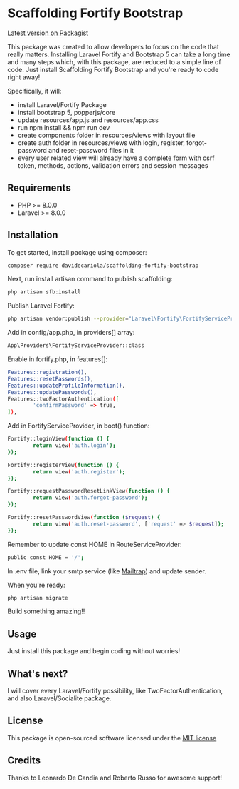 # Scaffolding Fortify Bootstrap

[Latest version on Packagist](https://packagist.org/packages/davidecariola/scaffolding-fortify-bootstrap)

This package was created to allow developers to focus on the code that really matters.
Installing Laravel Fortify and Bootstrap 5 can take a long time and many steps which, with this package, are reduced to a simple line of code.
Just install Scaffolding Fortify Bootstrap and you're ready to code right away!


Specifically, it will:
* install Laravel/Fortify Package
* install bootstrap 5, popperjs/core
* update resources/app.js and resources/app.css 
* run npm install && npm run dev
* create components folder in resources/views with layout file
* create auth folder in resources/views with login, register, forgot-password and reset-password files in it
* every user related view will already have a complete form with csrf token, methods, actions, validation errors and session messages


## Requirements
* PHP >= 8.0.0
* Laravel >= 8.0.0


## Installation

To get started, install package using composer:
```bash
composer require davidecariola/scaffolding-fortify-bootstrap
```

Next, run install artisan command to publish scaffolding:
```bash
php artisan sfb:install
```

Publish Laravel Fortify:
```bash
php artisan vendor:publish --provider="Laravel\Fortify\FortifyServiceProvider"
```

Add in config/app.php, in providers[] array:
```bash
App\Providers\FortifyServiceProvider::class
```


Enable in fortify.php, in features[]:
```bash
Features::registration(),
Features::resetPasswords(),
Features::updateProfileInformation(),
Features::updatePasswords(),
Features::twoFactorAuthentication([
        'confirmPassword' => true,
]),
```


Add in FortifyServiceProvider, in boot() function:
```bash
Fortify::loginView(function () {
        return view('auth.login');
});

Fortify::registerView(function () {
        return view('auth.register');
});

Fortify::requestPasswordResetLinkView(function () {
        return view('auth.forgot-password');
});

Fortify::resetPasswordView(function ($request) {
        return view('auth.reset-password', ['request' => $request]);
});
```

Remember to update const HOME in RouteServiceProvider:
```bash
public const HOME = '/';
```

In .env file, link your smtp service (like [Mailtrap](https://mailtrap.io/)) and update sender.


When you're ready:
```bash
php artisan migrate
```

Build something amazing!!


## Usage

Just install this package and begin coding without worries!


## What's next?

I will cover every Laravel/Fortify possibility, like TwoFactorAuthentication, and also Laravel/Socialite package.


## License

This package is open-sourced software licensed under the [MIT license](https://choosealicense.com/licenses/mit/)


## Credits

Thanks to Leonardo De Candia and Roberto Russo for awesome support!
